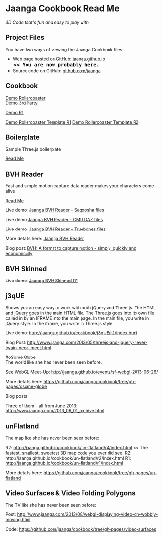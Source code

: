 Jaanga Cookbook Read Me
=======================

_3D Code that's fun and easy to play with_  

## Project Files

You have two ways of viewing the Jaanga Cookbook files:

* Web page hosted on GitHub: [jaanga.github.io]( http://jaanga.github.io/cookbook/index.html "view the files as apps." ) <input value="<< You are now probably here." size=28 style="font:bold 12pt monospace;border-width:0;" >  
* Source code on GitHub: [github.com/jaanga]( https://github.com/jaanga/cookboo/ "View the files as source code." ) <scan style=display:none ><< You are now probably here.</scan>

## Cookbook


[Demo Rollercoaster](  http://jaanga.github.io/cookbook/cardboard/rollercoaster/rollercoaster.html )   
[Demo 3rd Party](  http://jaanga.github.io/cookbook/cardboard/index.html )  

[Demo R1](  http://jaanga.github.io/cookbook/cardboard/r1/cardboard-r1.html )  

[Demo Rollercoaster Template R1](  http://jaanga.github.io/cookbook/cardboard/rollercoaster/rollercoaster-template-r1.html )
[Demo Rollercoaster Template R2](  http://jaanga.github.io/cookbook/cardboard/rollercoaster/rollercoaster-template-r2.html )




## Boilerplate
Sample Three.js boilerplate

[Read Me]( https://github.com/jaanga/cookbook/blob/gh-pages/boilerplate/ )

## BVH Reader   
Fast and simple motion capture data reader makes your characters come alive  

[Read Me]( https://github.com/jaanga/cookbook/blob/gh-pages/bvh-reader/readme.md )


Live demo: [Jaanga BVH Reader - Saqoosha files]( http://jaanga.github.io/cookbook/bvh-reader/r1/bvh-reader-saqoosha.html )

Live demo:[Jaanga BVH Reader - CMU DAZ files]( http://jaanga.github.io/cookbook/bvh-reader/r1/bvh-reader-saqoosha-cmu-daz.html)

Live demo: [Jaanga BVH Reader - Truebones files](http://jaanga.github.io/cookbook/bvh-reader/r1/bvh-reader-saqoosha-truebones.html )

More details here: [Jaanga BVH Reader]( https://github.com/jaanga/cookbook/tree/gh-pages/bvh-reader )

Blog post: [BVH: A format to capture motion - simply, quickly and economically](http://www.jaanga.com/2013/09/bvh-format-to-capture-motion-simply.html )

## BVH Skinned

Live demo: [Jaanga BVH Skinned R1]( http://jaanga.github.io/cookbook/bvh-skinned/r1/index.html )

## j3qUE
Shows you an easy way to work with both jQuery and Three.js. The HTML and jQuery goes in the main HTML file. The Three.js goes into its own file called in by an IFRAME into the main page. In the main file, you write in jQuery style. In the iframe, you write in Three.js style.

Live demo: <http://jaanga.github.io/cookbook/j3qUE/r2/index.html>

Blog Post: <http://www.jaanga.com/2013/05/threejs-and-jquery-never-twain-need-meet.html>

#oSome Globe  
The world like she has never been seen before.  

See WebGL Meet-Up: <http://jaanga.github.io/events/sf-webgl-2013-06-26/>

More details here: https://github.com/jaanga/cookbook/tree/gh-pages/osome-globe  

Blog posts  

Three of them - all from June 2013: <http://www.jaanga.com/2013_06_01_archive.html>

## unFlatland
The map like she has never been seen before:  

R2: <http://jaanga.github.io/cookbook/un-flatland/r4/index.html> << The fastest, smallest, sweetest 3D map code you ever did see.
R2: <http://jaanga.github.io/cookbook/un-flatland/r2/index.html>
R1: <http://jaanga.github.io/cookbook/un-flatland/r1/index.html>  

More details here: <https://github.com/jaanga/cookbook/tree/gh-pages/un-flatland> 


## Video Surfaces & Video Folding Polygons
The TV like she has never been seen before:  

Post: <http://www.jaanga.com/2013/08/webgl-displaying-video-on-wobbly-moving.html>   

Code: <https://github.com/jaanga/cookbook/tree/gh-pages/video-surfaces>

